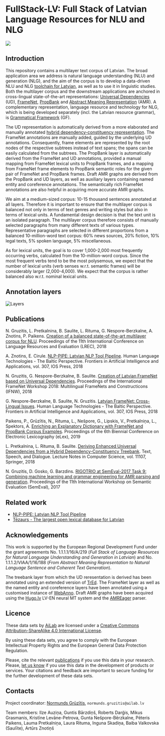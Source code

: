 # FullStack-LV: Full Stack of Latvian Language Resources for NLU and NLG

<p>
<a href="https://console.tiyaro.ai/explore?q=Davlan/&pub=Davlan"> <img src="https://tiyaro-public-docs.s3.us-west-2.amazonaws.com/assets/try_on_tiyaro_badge.svg"></a>
</p>

## Introduction

This repository contains a multilayer text corpus of Latvian. The broad application area we address is natural language understanding (NLU) and generation (NLG), and the aim of the corpus is to develop a data-driven NLU and NLG [toolchain for Latvian](http://nlp.ailab.lv/), as well as to use it in linguistic studies. Both the multilayer corpus and the downstream applications are anchored in cross-lingual state-of-the-art representations: [Universal Dependencies](http://universaldependencies.org/) (UD), [FrameNet](https://framenet.icsi.berkeley.edu/fndrupal/), [PropBank](https://propbank.github.io/) and [Abstract Meaning Representation](https://amr.isi.edu/) (AMR). A complementary representation, language resource and technology for NLG, which is being developed separately (incl. the Latvian resource grammar), is [Grammatical Framework](http://www.grammaticalframework.org/) (GF).

The UD representation is automatically derived from a more elaborated and manually annotated [hybrid dependency-constituency representation](http://sintakse.korpuss.lv/).
The FrameNet annotations are manually added, guided by the underlying UD annotations. Consequently, frame elements are represented by the root nodes of the respective subtrees instead of text spans; the spans can be easily calculated from the subtrees.
The PropBank layer is automatically derived from the FrameNet and UD annotations, provided a manual mapping from FrameNet lexical units to PropBank frames, and a mapping from FrameNet frame elements to PropBank semantic roles for the given pair of FrameNet and PropBank frames.
Draft AMR graphs are derived from the PropBank and UD layers, as well as auxiliary layers containing named entity and coreference annotations. The semantically rich FrameNet annotations are also helpful in acquiring more accurate AMR graphs.

We aim at a medium-sized corpus: 10-15 thousand sentences annotated at all layers. Therefore it is important to ensure that the multilayer corpus is balanced not only in terms of text genres and writing styles but also in terms of lexical units.
A fundamental design decision is that the text unit is an isolated paragraph. The multilayer corpus therefore consists of manually selected paragraphs from many different texts of various types. Representative paragraphs are selected in different proportions from a balanced 10-million-word text corpus: 60% news sources, 20% fiction, 10% legal texts, 5% spoken language, 5% miscellaneous.

As for lexical units, the goal is to cover 1,000-2,000 most frequently occurring verbs, calculated from the 10-million-word corpus. Since the most frequent verbs tend to be the most polysemous, we expect that the number of lexical units (verb senses w.r.t. semantic frames) will be considerably larger (2,000-4,000). We expect that the corpus is rather balanced also w.r.t. nominal lexical units.

## Annotation layers

![Layers](fullstack.png)

## Publications

N. Gruzitis, L. Pretkalnina, B. Saulite, L. Rituma, G. Nespore-Berzkalne, A. Znotins, P. Paikens. [Creation of a balanced state-of-the-art multilayer corpus for NLU](http://www.lrec-conf.org/proceedings/lrec2018/pdf/935.pdf). Proceedings of the 11th International Conference on Language Resources and Evaluation (LREC), 2018

A. Znotins, E. Cirule. [NLP-PIPE: Latvian NLP Tool Pipeline](http://ebooks.iospress.nl/volumearticle/50320). Human Language Technologies - The Baltic Perspective. Frontiers in Artificial Intelligence and Applications, vol. 307, IOS Press, 2018

N. Gruzitis, G. Nespore-Berzkalne, B. Saulite. [Creation of Latvian FrameNet based on Universal Dependencies](http://lrec-conf.org/workshops/lrec2018/W5/pdf/9_W5.pdf). Proceedings of the International FrameNet Workshop 2018: Multilingual FrameNets and Constructicons (IFNW), 2018

G. Nespore-Berzkalne, B. Saulite, N. Gruzitis. [Latvian FrameNet: Cross-Lingual Issues](http://ebooks.iospress.nl/volumearticle/50309). Human Language Technologies - The Baltic Perspective. Frontiers in Artificial Intelligence and Applications, vol. 307, IOS Press, 2018

Paikens, P., Grūzītis, N., Rituma, L., Nešpore, G., Lipskis, V., Pretkalniņa, L., Spektors, A. [Enriching an Explanatory Dictionary with FrameNet and PropBank Corpus Examples](https://elex.link/elex2019/wp-content/uploads/2019/09/eLex_2019_52.pdf). Proceedings of the 6th Biennial Conference on Electronic Lexicography (eLex), 2019

L. Pretkalnina, L. Rituma, B. Saulite. [Deriving Enhanced Universal Dependencies from a Hybrid Dependency-Constituency Treebank](https://link.springer.com/chapter/10.1007/978-3-030-00794-2_10). Text, Speech, and Dialogue. Lecture Notes in Computer Science, vol. 11107, Springer, 2018

N. Gruzitis, D. Gosko, G. Barzdins. [RIGOTRIO at SemEval-2017 Task 9: Combining machine learning and grammar engineering for AMR parsing and generation](http://www.aclweb.org/anthology/S17-2159). Proceedings of the 11th International Workshop on Semantic Evaluation (SemEval), 2017

## Related work

- [NLP-PIPE: Latvian NLP Tool Pipeline](https://github.com/LUMII-AILab/nlp-pipe)
- [Tēzaurs - The largest open lexical database for Latvian](https://github.com/LUMII-AILab/Tezaurs)

## Acknowledgements

This work is supported by the European Regional Development Fund under the grant agreements No. 1.1.1.1/16/A/219 (*Full Stack of Language Resources for Natural Language Understanding and Generation in Latvian*) and No. 1.1.1.2/VIAA/1/16/188 (*From Abstract Meaning Representation to Natural Language Sentence and Coherent Text Generation*).

The treebank layer from which the UD reresentation is derived has been annotated using an extended version of [TrEd](https://ufal.mff.cuni.cz/tred/). The FrameNet layer as well as the named entity and coreference layers have been annotated using a customised instance of [WebAnno](https://webanno.github.io/webanno/). Draft AMR graphs have been acquired using the [Hugo.lv](https://hugo.lv/en) LV-EN neural MT system and the [AMREager](http://cohort.inf.ed.ac.uk/amreager.html) parser.

## Licence

These data sets by [AiLab](http://ailab.lv) are licensed under a [Creative Commons Attribution-ShareAlike 4.0 International License](https://creativecommons.org/licenses/by-sa/4.0/).

By using these data sets, you agree to comply with the European Intellectual Property Rights and the European General Data Protection Regulation.

Please, cite the relevant [publications](https://github.com/LUMII-AILab/FullStack#publications) if you use this data in your research. Please, [let us know](mailto:fullstack@ailab.lv) if you use this data in the development of products or services. Your citations and feedback are important to secure funding for the further development of these data sets.

## Contacts

Project coordinator: [Normunds Grūzītis](https://www.linkedin.com/in/normundsg), `normunds.gruzitis@ailab.lv`

Team members: Ilze Auziņa, Guntis Bārzdiņš, Roberts Darģis, Mikus Grasmanis, Kristīne Levāne-Petrova, Gunta Nešpore-Bērzkalne, Pēteris Paikens, Lauma Pretkalniņa, Laura Rituma, Inguna Skadiņa, Baiba Valkovska (Saulīte), Artūrs Znotiņš
